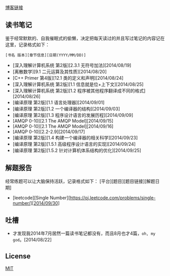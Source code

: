 [博客链接](http://myspes.info)

## 读书笔记

鉴于经常默默的、自我催眠式的偷懒，决定把每天读过的并且写过笔记的内容记在这里，记录格式如下：

	[书名 版本][章节信息][日期(YYYY/MM/DD)]

* [深入理解计算机系统 第2版][2.3.1 无符号加法][2014/08/19]
* [离散数学][9.1 二元运算及其性质][2014/08/20]
* [C++ Primer 第4版][12.1 类的定义和声明][2014/08/24]
* [深入理解计算机系统 第2版][1.1 信息就是位+上下文][2014/08/25]
* [深入理解计算机系统 第2版][1.2 程序被其他程序翻译成不同的格式][2014/08/26]
* [编译原理 第2版][1.1 语言处理器][2014/09/01]
* [编译原理 第2版][1.2 一个编译器的结构][2014/09/03]
* [编译原理 第2版][1.3 程序设计语言的发展历程][2014/09/09]
* [AMQP 0-10][2.1 The AMQP Model][2014/09/15]
* [AMQP 0-10][2.1 The AMQP Model][2014/09/16]
* [AMQP 0-10][2.2-2.9][2014/09/17]
* [编译原理 第2版][1.4 构建一个编译器的相关科学][2014/09/23]
* [编译原理 第2版][1.5.1 高级程序设计语言的实现][2014/09/24]
* [编译原理 第2版][1.5.2 针对计算机体系结构的优化][2014/09/25]

## 解题报告

经常练题可以让大脑保持活跃，记录格式如下：
	[平台][题目][题目链接][解题日期]

* [leetcode][Single Number][https://oj.leetcode.com/problems/single-number/][2014/09/30]

## 吐槽

* 才发现我2014年7月居然一篇读书笔记都没有，而且8月也才4篇，`oh, my god`。[2014/08/22]

## License

[MIT](http://opensource.org/licenses/MIT)
